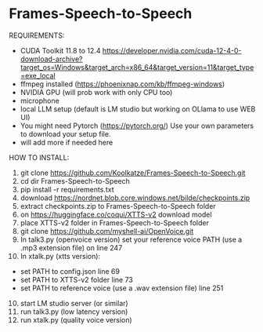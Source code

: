 # Frames-Speech-to-Speech
REQUIREMENTS:

- CUDA Toolkit 11.8 to 12.4 https://developer.nvidia.com/cuda-12-4-0-download-archive?target_os=Windows&target_arch=x86_64&target_version=11&target_type=exe_local
- ffmpeg installed (https://phoenixnap.com/kb/ffmpeg-windows)
- NVIDIA GPU (will prob work with only CPU too)
- microphone
- local LLM setup (default is LM studio but working on OLlama to use WEB UI)
- You might need Pytorch (https://pytorch.org/) Use your own parameters to download your setup file.
- will add more if needed here

HOW TO INSTALL:

1. git clone https://github.com/Koolkatze/Frames-Speech-to-Speech.git
2. cd dir Frames-Speech-to-Speech
3. pip install -r requirements.txt
4. download https://nordnet.blob.core.windows.net/bilde/checkpoints.zip
5. extract checkpoints.zip to Frames-Speech-to-Speech folder
6. on https://huggingface.co/coqui/XTTS-v2 download model
7. place XTTS-v2 folder in Frames-Speech-to-Speech folder
8. git clone https://github.com/myshell-ai/OpenVoice.git
9. In talk3.py (openvoice version) set your reference voice PATH (use a .mp3 extension file) on line 247
10. In xtalk.py (xtts version):
- set PATH to config.json line 69
- set PATH to XTTS-v2 folder line 73
- set PATH to reference voice (use a .wav extension file) line 251
10. start LM studio server (or similar)
11. run talk3.py (low latency version)
12. run xtalk.py (quality voice version)

